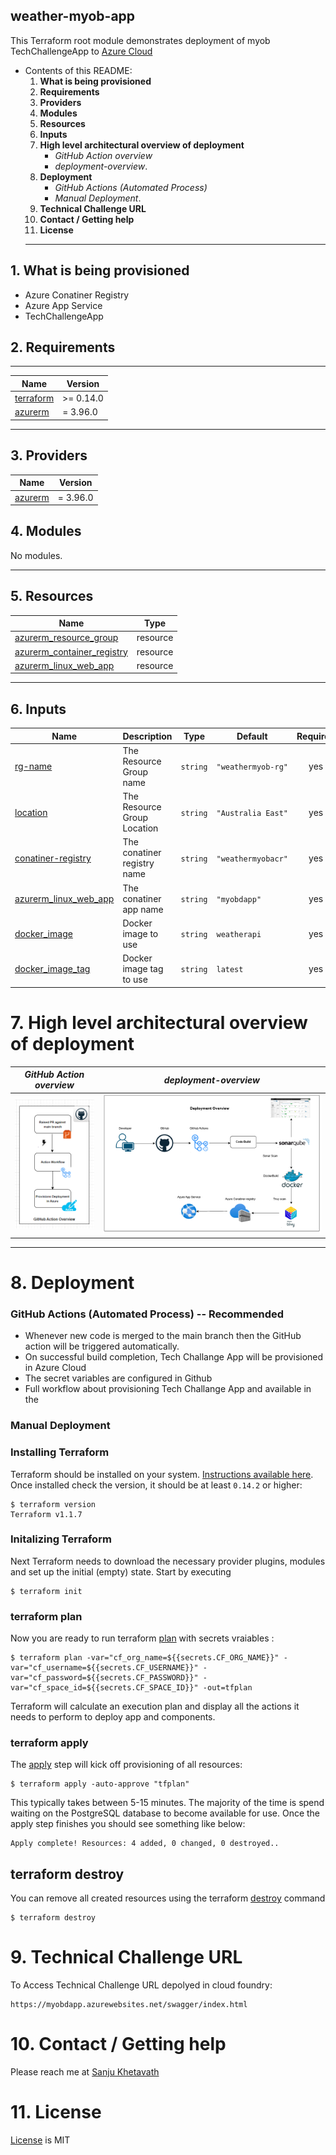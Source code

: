 ## **weather-myob-app**

This Terraform root module demonstrates deployment of myob TechChallengeApp to [Azure Cloud](https://login.microsoftonline.com/)

- Contents of this README:
  1. **What is being provisioned**
  2. **Requirements**
  3. **Providers**
  4. **Modules**
  5. **Resources**
  6. **Inputs**
  7. **High level architectural overview of deployment**
      - *GitHub Action overview*
      - *deployment-overview*. 
  8. **Deployment**
      - *GitHub Actions (Automated Process)*
      - *Manual Deployment*. 
  9. **Technical Challenge URL**
  10. **Contact / Getting help**
  11. **License**
  ---
## 1. What is being provisioned
- Azure Conatiner Registry
- Azure App Service
- TechChallengeApp 
## 2. Requirements
---
| Name | Version |
|------|---------|
| <a name="requirement_terraform"></a> [terraform](#requirement\_terraform) | >= 0.14.0 |
| <a name="requirement_terraform"></a> [azurerm](#requirement\_azurerm) | = 3.96.0 |
---
## 3. Providers

| Name | Version |
|------|---------|
| <a name="requirement_terraform"></a> [azurerm](#requirement\_azurerm) | = 3.96.0 |

## 4. Modules

No modules.

---
## 5. Resources

| Name | Type |
|------|------|
| [azurerm_resource_group](https://registry.terraform.io/providers/hashicorp/azurerm/latest/docs/resources/resource_group) | resource |
| [azurerm_container_registry](https://registry.terraform.io/providers/hashicorp/azurerm/latest/docs/resources/container_registry) | resource |
| [azurerm_linux_web_app](https://registry.terraform.io/providers/hashicorp/azurerm/latest/docs/resources/app_service) | resource |
---
## 6. Inputs

| Name | Description | Type | Default | Required |
|------|-------------|------|---------|:--------:|
| <a name="input_rg-name"></a> [rg-name](#input\_azurerm\_api) | The Resource Group name | `string` | `"weathermyob-rg"` | yes |
| <a name="input_location"></a> [location](#input\_azurerm\_app\_name) | The Resource Group Location | `string` | `"Australia East"` | yes |
| <a name="input_container-registry"></a> [conatiner-registry](#input\_azurerm\_app\_name) | The conatiner registry name | `string` | `"weathermyobacr"` | yes |
| <a name="input_container-app"></a> [azurerm_linux_web_app](#input\_azurerm\_app\_name) | The conatiner app name | `string` | `"myobdapp"` | yes |
| <a name="input_docker_image"></a> [docker\_image](#input\_docker_image) | Docker image to use | `string` | `weatherapi` | yes |
| <a name="input_docker_image_tag"></a> [docker_image_tag](#input\_docker_image_tag) | Docker image tag to use | `string` | `latest` | yes |

# 7. High level architectural overview of deployment


| *GitHub Action overview* | *deployment-overview* |
|------|------|
| ![Actions](resources/github-actions-overview.PNG) | ![deployment](resources/deployment-overview.PNG)
---
# 8. Deployment
### GitHub Actions (Automated Process) -- Recommended
- Whenever new code is merged to the main branch then the GitHub action will be triggered automatically.
- On successful build completion, Tech Challange App will be provisioned in Azure Cloud
- The secret variables are configured in Github
- Full workflow about provisioning Tech Challange App and available in the [](.github/workflows/build.yml)
### Manual Deployment

### Installing Terraform
Terraform should be installed on your system. [Instructions available here](https://learn.hashicorp.com/tutorials/terraform/install-cli). Once installed check the version, it should be at least `0.14.2` or higher:

```shell
$ terraform version
Terraform v1.1.7
```
### Initalizing Terraform
Next Terraform needs to download the necessary provider plugins, modules and set up the initial (empty) state. Start by executing

```shell
$ terraform init
```
### terraform plan 
Now you are ready to run terraform [plan](https://www.terraform.io/docs/commands/plan.html) with secrets vraiables :

```shell
$ terraform plan -var="cf_org_name=${{secrets.CF_ORG_NAME}}" -var="cf_username=${{secrets.CF_USERNAME}}" -var="cf_password=${{secrets.CF_PASSWORD}}" -var="cf_space_id=${{secrets.CF_SPACE_ID}}" -out=tfplan
```
Terraform will calculate an execution plan and display all the actions it needs to perform to deploy app and components.

### terraform apply
The [apply](https://www.terraform.io/docs/commands/apply.html) step will kick off provisioning of all resources:

```shell
$ terraform apply -auto-approve "tfplan"
```

This typically
takes between 5-15 minutes. The majority of the time is spend waiting on the PostgreSQL database to become available for use.
Once the apply step finishes you should see something like below:

```shell
Apply complete! Resources: 4 added, 0 changed, 0 destroyed..
```
## terraform destroy
You can remove all created resources using the terraform [destroy](https://www.terraform.io/docs/commands/destroy.html) command

```shell
$ terraform destroy
```
# 9. Technical Challenge URL

To Access Technical Challenge URL depolyed in cloud foundry:

```shell
https://myobdapp.azurewebsites.net/swagger/index.html
```
# 10. Contact / Getting help
Please reach me at  [Sanju Khetavath](mailto:rathodsanju399@gmail.com)

# 11. License
[License](./LICENSE.md) is MIT
<!-- BEGIN_TF_DOCS -->